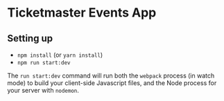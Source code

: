 # Ticketmaster Events App

## Setting up

* `npm install` (or `yarn install`)
* `npm run start:dev`

The `run start:dev` command will run both the `webpack` process (in watch mode) to build your client-side Javascript files, and the Node process for your server with `nodemon`.

